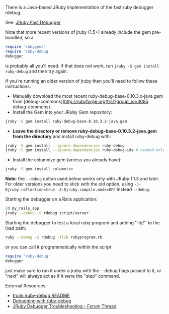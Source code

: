 There is a Java-based JRuby implementation of the fast ruby debugger rdebug.

See: [JRuby Fast Debugger](http://debug-commons.rubyforge.org/#jruby-debug)

Note that more recent versions of jruby (1.5+) already include the gem pre-bundled, so a

```ruby
require 'rubygems'
require 'ruby-debug'
debugger
```

is probably all you'll need.  If that does not work, run `jruby -S gem install ruby-debug` and then try again.

If you're running an older version of jruby then you'll need to follow these instructions:

* Manually download the most recent ruby-debug-base-0.10.3.x-java.gem from [debug-commons](http://rubyforge.org/frs/?group_id=3085 debug-commons).
* Install the Gem into your JRuby Gem repository:
```bash
jruby -S gem install ruby-debug-base-0.10.3.2-java.gem
```
* **Leave the directory or remove ruby-debug-base-0.10.3.2-java.gem from the directory** and install ruby-debug with:
```bash
jruby -S gem install --ignore-dependencies ruby-debug
jruby -S gem install --ignore-dependencies ruby-debug-ide # needed only for IDEs
```
* Install the columnize gem (unless you already have):
```bash
jruby -S gem install columnize
```

**Note**: the `--debug` option used below works only with JRuby 1.1.3 and later. For older versions you need to stick with the old option, using `-J-Djruby.reflection=true -J-Djruby.compile.mode=OFF` instead `--debug`.

Starting the debugger on a Rails application:

```bash
cd my_rails_app
jruby --debug -S rdebug script/server
```

Starting the debugger to test a local ruby program and adding ''lib/'' to the load path:

```bash
ruby --debug -S rdebug -Ilib rubyprogram.rb 
```

or you can call it programmatically within the script

```ruby
require 'ruby-debug'
debugger
```

just make sure to run it under a jruby with the --debug flags passed to it, or "next" will always act as if it were  the "step" command.

External Resources:

* [trunk jruby-debug README](http://debug-commons.rubyforge.org/svn/jruby-debug/trunk/README)
* [Debugging with ruby-debug](http://bashdb.sourceforge.net/ruby-debug.html)
* [JRuby Debugger Troubleshooting - Forum Thread](http://www.intellij.net/forums/thread.jspa?messageID=5225735)
